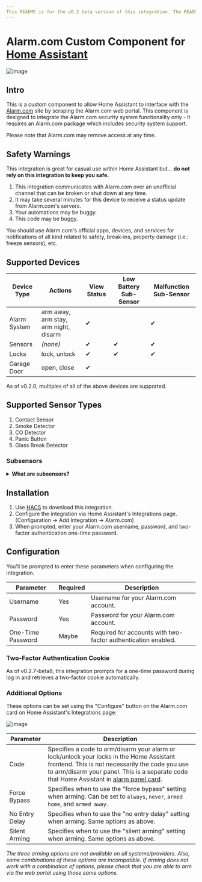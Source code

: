 ```yaml
---
This README is for the v0.2 beta version of this integration. The README for the latest stable version, v0.1.12, is [here](https://github.com/uvjustin/alarmdotcom/tree/v0.1.12). Setup instructions differ significantly between versions.
---
```


# Alarm.com Custom Component for [Home Assistant](https://www.home-assistant.io/)

![image](https://user-images.githubusercontent.com/466460/150609027-55be3eba-8364-4508-ad8d-835407e8782e.png)

## Intro

This is a custom component to allow Home Assistant to interface with the [Alarm.com](https://www.alarm.com/) site by scraping the Alarm.com web portal. This component is designed to integrate the Alarm.com security system functionality only - it requires an Alarm.com package which includes security system support.

Please note that Alarm.com may remove access at any time.

## Safety Warnings

This integration is great for casual use within Home Assistant but... **do not rely on this integration to keep you safe.**

1. This integration communicates with Alarm.com over an unofficial channel that can be broken or shut down at any time.
2. It may take several minutes for this device to receive a status update from Alarm.com's servers.
3. Your automations may be buggy.
4. This code may be buggy.

You should use Alarm.com's official apps, devices, and services for notifications of all kind related to safety, break-ins, property damage (i.e.: freeze sensors), etc.

## Supported Devices

| Device Type  | Actions                               | View Status | Low Battery Sub-Sensor | Malfunction Sub-Sensor |
| ------------ | ------------------------------------- | ----------- | ---------------------- | ---------------------- |
| Alarm System | arm away, arm stay, arm night, disarm | ✔           |                        | ✔                      |
| Sensors      | _(none)_                              | ✔           | ✔                      | ✔                      |
| Locks        | lock, unlock                          | ✔           | ✔                      | ✔                      |
| Garage Door  | open, close                           | ✔           |                        |                        |

As of v0.2.0, multiples of all of the above devices are supported.

## Supported Sensor Types

1. Contact Sensor
2. Smoke Detector
3. CO Detector
4. Panic Button
5. Glass Break Detector

### Subsensors

<details>
<summary><b>What are subsensors?</b></summary>
Each sensor in your system is created as both a device and as an entity within Home Assistant. Each sensor and lock has an associated low battery sensor that activates when the device's battery is low. Each sensor, lock, and control panel has an associated malfunction sensor that activates when either Alarm.com reports an issue or when this integration is unable to process data for a sensor.

![image](https://user-images.githubusercontent.com/466460/150608118-ac6fa640-48c0-41ca-8cbf-4cbc4b142b91.png)

</details>

## Installation

1. Use [HACS](https://hacs.xyz/) to download this integration.
2. Configure the integration via Home Assistant's Integrations page. (Configuration -> Add Integration -> Alarm.com)
3. When prompted, enter your Alarm.com username, password, and two-factor authentication one-time password.

## Configuration

You'll be prompted to enter these parameters when configuring the integration.

| Parameter         | Required | Description                                                   |
| ----------------- | -------- | ------------------------------------------------------------- |
| Username          | Yes      | Username for your Alarm.com account.                          |
| Password          | Yes      | Password for your Alarm.com account.                          |
| One-Time Password | Maybe    | Required for accounts with two-factor authentication enabled. |

### Two-Factor Authentication Cookie

As of v0.2.7-beta8, this integration prompts for a one-time password during log in and retrieves a two-factor cookie automatically.

### Additional Options

These options can be set using the "Configure" button on the Alarm.com card on Home Assistant's Integrations page:

![image](https://user-images.githubusercontent.com/466460/150607393-e057d445-a882-4fbd-a455-acf155083327.png)

| Parameter      | Description                                                                                                                                                                                                                                                                                    |
| -------------- | ---------------------------------------------------------------------------------------------------------------------------------------------------------------------------------------------------------------------------------------------------------------------------------------------- |
| Code           | Specifies a code to arm/disarm your alarm or lock/unlock your locks in the Home Assistant frontend. This is not necessarily the code you use to arm/disarm your panel. This is a separate code that Home Assistant in [alarm panel card](https://www.home-assistant.io/lovelace/alarm-panel/). |
| Force Bypass   | Specifies when to use the "force bypass" setting when arming. Can be set to `always`, `never`, `armed home`, and `armed away`.                                                                                                                                                                 |
| No Entry Delay | Specifies when to use the "no entry delay" setting when arming. Same options as above.                                                                                                                                                                                                         |
| Silent Arming  | Specifies when to use the "silent arming" setting when arming. Same options as above.                                                                                                                                                                                                          |

_The three arming options are not available on all systems/providers. Also, some combinations of these options are incompatible. If arming does not work with a combination of options, please check that you are able to arm via the web portal using those same options._
